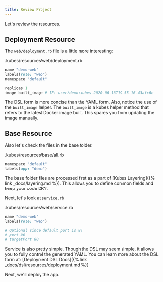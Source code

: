 ```yaml
---
title: Review Project
---
```


Let's review the resources.

## Deployment Resource

The `web/deployment.rb` file is a little more interesting:

.kubes/resources/web/deployment.rb

```ruby
name "demo-web"
labels(role: "web")
namespace "default"

replicas 1
image built_image # IE: user/demo:kubes-2020-06-13T19-55-16-43afc6e
```

The DSL form is more concise than the YAML form.  Also, notice the use of the `built_image` helper. The `built_image` is a kubes helper method that refers to the latest Docker image built. This spares you from updating the image manually.

## Base Resource

Also let's check the files in the base folder.

.kubes/resources/base/all.rb

```ruby
namespace "default"
labels(app: "demo")
```

The base folder files are processed first as a part of [Kubes Layering]({% link _docs/layering.md %}). This allows you to define common fields and keep your code DRY.

Next, let's look at `service.rb`

.kubes/resources/web/service.rb

```ruby
name "demo-web"
labels(role: "web")

# Optional since default port is 80
# port 80
# targetPort 80
```

Service is also pretty simple.  Though the DSL may seem simple, it allows you to fully control the generated YAML. You can learn more about the DSL form at: [Deployment DSL Docs]({% link _docs/dsl/resources/deployment.md %})

Next, we'll deploy the app.
